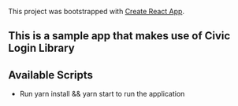 This project was bootstrapped with [Create React App](https://github.com/facebookincubator/create-react-app).

## This is a sample app that makes use of Civic Login Library

## Available Scripts

- Run yarn install && yarn start to run the application
